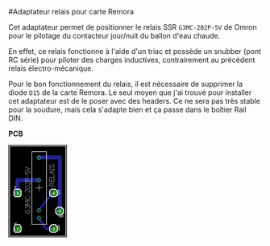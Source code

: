 #Adaptateur relais pour carte Remora

Cet adaptateur permet de positionner le relais SSR `G3MC-202P-5V` de Omron pour le pilotage du contacteur jour/nuit du ballon d'eau chaude.

En effet, ce relais fonctionne à l'aide d'un triac et possède un snubber (pont RC série) pour piloter des charges inductives, contrairement au précédent relais électro-mécanique.

Pour le bon fonctionnement du relais, il est nécessaire de supprimer la diode `D15` de la carte Remora.
Le seul moyen que j'ai trouvé pour installer cet adaptateur est de le poser avec des headers. Ce ne sera pas très stable pour la soudure, mais cela s'adapte bien et ça passe dans le boîtier Rail DIN.

**PCB**

![PCB adaptateur](/AdaptorBoard.png)
